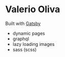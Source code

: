 # Valerio Oliva

Built with [Gatsby](https://gatsbyjs.org/)

-  dynamic pages
-  graphql
-  lazy loading images
-  sass (scss)
